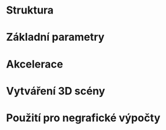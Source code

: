 # Struktura
# Základní parametry
# Akcelerace
# Vytváření 3D scény
# Použití pro negrafické výpočty
